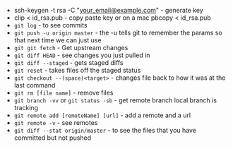 - ssh-keygen -t rsa -C "your_email@example.com" - generate key
- clip < id_rsa.pub - copy paste key or on a mac pbcopy < id_rsa.pub
- `git log` - to see commits
- `git push -u origin master` - the -u tells git to remember the params so that next time we can just use
- `git git fetch` - Get upstream changes
- `git diff HEAD` - see changes you just pulled in
- `git diff --staged` - gets staged diffs
- `git reset` - takes files off the staged status
- `git checkout --(space)<target>` - changes file back to how it was at the last command
- `git rm [file name]` - remove files
- `git branch -vv` or `git status -sb` - get remote branch local branch is tracking
- `git remote add [remoteName] [url]` - add a remote and a url
- `git remote -v` - see remotes
- `git diff --stat origin/master` - to see the files that you have committed but not pushed
